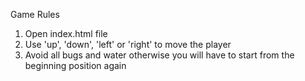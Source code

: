Game Rules

1.	Open index.html file
2.	Use 'up', 'down', 'left' or 'right' to move the player
3.	Avoid all bugs and water otherwise you will have to start from the beginning position again
